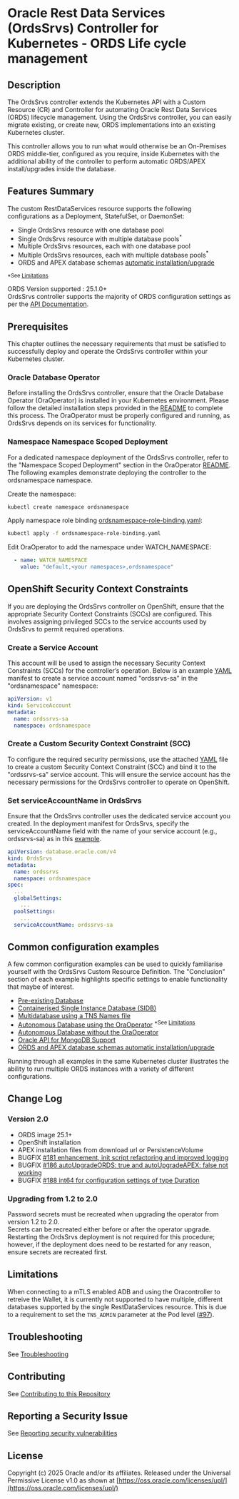 # Oracle Rest Data Services (OrdsSrvs) Controller for Kubernetes -  ORDS Life cycle management


## Description

The OrdsSrvs controller extends the Kubernetes API with a Custom Resource (CR) and Controller for automating Oracle Rest Data
Services (ORDS) lifecycle management.  Using the OrdsSrvs controller, you can easily migrate existing, or create new, ORDS implementations
into an existing Kubernetes cluster.  

This controller allows you to run what would otherwise be an On-Premises ORDS middle-tier, configured as you require, inside Kubernetes with the additional ability of the controller to perform automatic ORDS/APEX install/upgrades inside the database.

## Features Summary

The custom RestDataServices resource supports the following configurations as a Deployment, StatefulSet, or DaemonSet:

* Single OrdsSrvs resource with one database pool
* Single OrdsSrvs resource with multiple database pools<sup>*</sup>
* Multiple OrdsSrvs resources, each with one database pool
* Multiple OrdsSrvs resources, each with multiple database pools<sup>*</sup>
* ORDS and APEX database schemas [automatic installation/upgrade](./autoupgrade.md)

<sup>*See [Limitations](#limitations)</sup>

ORDS Version supported : 25.1.0+  
OrdsSrvs controller supports the majority of ORDS configuration settings as per the [API Documentation](./api.md).


## Prerequisites

 This chapter outlines the necessary requirements that must be satisfied to successfully deploy and operate the OrdsSrvs controller within your Kubernetes cluster.

### Oracle Database Operator  

Before installing the OrdsSrvs controller, ensure that the Oracle Database Operator (OraOperator) is installed in your Kubernetes environment. Please follow the detailed installation steps provided in the [README](https://github.com/oracle/oracle-database-operator/blob/main/README.md) to complete this process. The OraOperator must be properly configured and running, as OrdsSrvs depends on its services for functionality.


### Namespace Namespace Scoped Deployment

For a dedicated namespace deployment of the OrdsSrvs controller, refer to the "Namespace Scoped Deployment" section in the OraOperator [README](https://github.com/oracle/oracle-database-operator/blob/main/README.md#2-namespace-scoped-deployment).
The following examples demonstrate deploying the controller to the ordsnamespace namespace. 

Create the namespace:

```bash
kubectl create namespace ordsnamespace
```

Apply namespace role binding [ordsnamespace-role-binding.yaml](./ordsnamespace-role-binding.yaml):

```bash
kubectl apply -f ordsnamespace-role-binding.yaml
```

Edit OraOperator to add the namespace under WATCH_NAMESPACE:
```yaml
  - name: WATCH_NAMESPACE
    value: "default,<your namespaces>,ordsnamespace"
```

## OpenShift Security Context Constraints

If you are deploying the OrdsSrvs controller on OpenShift, ensure that the appropriate Security Context Constraints (SCCs) are configured. This involves assigning privileged SCCs to the service accounts used by OrdsSrvs to permit required operations.

### Create a Service Account

This account will be used to assign the necessary Security Context Constraints (SCCs) for the controller’s operation.
Below is an example [YAML](./examples/ordssrvs-sa.yaml) manifest to create a service account named "ordssrvs-sa" in the "ordsnamespace" namespace:

```yaml
apiVersion: v1
kind: ServiceAccount
metadata:
  name: ordssrvs-sa
  namespace: ordsnamespace
```

### Create a Custom Security Context Constraint (SCC)

To configure the required security permissions, use the attached [YAML](./examples/ordssrvs-sa-scc.yaml) file to create a custom Security Context Constraint (SCC) and bind it to the "ordssrvs-sa" service account. 
This will ensure the service account has the necessary permissions for the OrdsSrvs controller to operate on OpenShift.

### Set serviceAccountName in OrdsSrvs 

Ensure that the OrdsSrvs controller uses the dedicated service account you created. In the deployment manifest for OrdsSrvs, specify the serviceAccountName field with the name of your service account (e.g., ordssrvs-sa) as in this [example](./examples/ordssrvs.yaml).

```yaml
apiVersion: database.oracle.com/v4
kind: OrdsSrvs
metadata:
  name: ordssrvs
  namespace: ordsnamespace
spec:
  ...
  globalSettings:
    ...
  poolSettings:
    ...
  serviceAccountName: ordssrvs-sa
```


## Common configuration examples

A few common configuration examples can be used to quickly familiarise yourself with the OrdsSrvs Custom Resource Definition.
The "Conclusion" section of each example highlights specific settings to enable functionality that maybe of interest.

* [Pre-existing Database](./examples/existing_db.md)
* [Containerised Single Instance Database (SIDB)](./examples/sidb_container.md)
* [Multidatabase using a TNS Names file](./examples/multi_pool.md)
* [Autonomous Database using the OraOperator](./examples/adb_oraoper.md) <sup>*See [Limitations](#limitations)</sup>
* [Autonomous Database without the OraOperator](./examples/adb.md)
* [Oracle API for MongoDB Support](./examples/mongo_api.md)
* [ORDS and APEX database schemas automatic installation/upgrade](./autoupgrade.md)

Running through all examples in the same Kubernetes cluster illustrates the ability to run multiple ORDS instances with a variety of different configurations.


## Change Log

### Version 2.0

  - ORDS image 25.1+ 
  - OpenShift installation 
  - APEX installation files from download url or PersistenceVolume
  - BUGFIX [#181 enhancement, init script refactoring and improved logging](https://github.com/oracle/oracle-database-operator/issues/181)
  - BUGFIX [#186 autoUpgradeORDS: true and autoUpgradeAPEX: false not working](https://github.com/oracle/oracle-database-operator/issues/186)
  - BUGFIX [#188 int64 for configuration settings of type Duration](https://github.com/oracle/oracle-database-operator/issues/188)

### Upgrading from 1.2 to 2.0
Password secrets must be recreated when upgrading the operator from version 1.2 to 2.0.  
Secrets can be recreated either before or after the operator upgrade. Restarting the OrdsSrvs deployment is not required for this procedure; however, if the deployment does need to be restarted for any reason, ensure secrets are recreated first.

## Limitations

When connecting to a mTLS enabled ADB and using the Oracontroller to retreive the Wallet, it is currently not supported to have multiple, different databases supported by the single RestDataServices resource.  This is due to a requirement to set the `TNS_ADMIN` parameter at the Pod level ([#97](https://github.com/oracle/oracle-database-controller/issues/97)).

## Troubleshooting 
See [Troubleshooting](./TROUBLESHOOTING.md)

## Contributing
See [Contributing to this Repository](./CONTRIBUTING.md)

## Reporting a Security Issue

See [Reporting security vulnerabilities](./SECURITY.md)

## License

Copyright (c) 2025 Oracle and/or its affiliates.
Released under the Universal Permissive License v1.0 as shown at [https://oss.oracle.com/licenses/upl/](https://oss.oracle.com/licenses/upl/)
